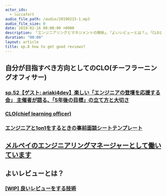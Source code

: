 ```yaml
---
actor_ids:
  - luccafort
audio_file_path: /audio/20190215-1.mp3
audio_file_size: 0
date: 2019-02-16 00:00:00 +0900
description: 「エンジニアリングとマネジメントの関係」、「よいレビューとは？」、「CLOとは？」について話しました。
duration: "00:00"
layout: article
title: ep.8 how to get good reviews?
---
```


## 自分が目指すべき方向としてのCLO(チーフラーニングオフィサー)
### [sp.52【ゲスト: ariaki4dev】楽しい「エンジニアの登壇を応援する会」 主催者が語る、「5年後の目標」の立て方と大切さ](https://shiganai.org/ep/sp52-ariaki4dev)
### [CLO(chief learning officer)](https://mba.globis.ac.jp/about_mba/glossary/detail-11631.html)
### [エンジニアと1on1をするときの事前面談シートテンプレート](https://blog.shibayu36.org/entry/2018/12/17/193000)

## [メルペイのエンジニアリングマネージャーとして働いています](https://mhidaka.hatenablog.com/entry/2018/12/27/055903)

## よいレビューとは？
### [[WIP] 良いレビューをする技術](https://qiita.com/luccafort/items/5563de2bedb33b374991)
